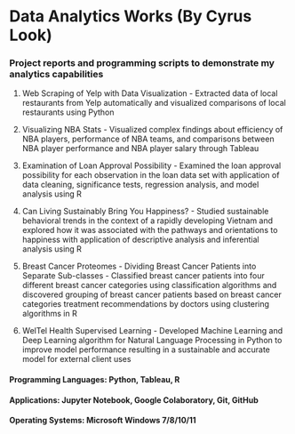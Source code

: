 # Data Analytics Works (By Cyrus Look)
### Project reports and programming scripts to demonstrate my analytics capabilities

1. Web Scraping of Yelp with Data Visualization - Extracted data of local restaurants from Yelp automatically and visualized comparisons of local restaurants using Python

2. Visualizing NBA Stats - Visualized complex findings about efficiency of NBA players, performance of NBA teams, and comparisons between NBA player performance and NBA player salary through Tableau

3. Examination of Loan Approval Possibility - Examined the loan approval possibility for each observation in the loan data set with application of data cleaning, significance tests, regression analysis, and model analysis using R

4. Can Living Sustainably Bring You Happiness? - Studied sustainable behavioral trends in the context of a rapidly developing Vietnam and explored how it was associated with the pathways and orientations to happiness with application of descriptive analysis and inferential analysis using R

5. Breast Cancer Proteomes - Dividing Breast Cancer Patients into Separate Sub-classes - Classified breast cancer patients into four different breast cancer categories using classification algorithms and discovered grouping of breast cancer patients based on breast cancer categories treatment recommendations by doctors using clustering algorithms in R

6. WelTel Health Supervised Learning - Developed Machine Learning and Deep Learning algorithm for Natural Language Processing in Python to improve model performance resulting in a sustainable and accurate model for external client uses

#### Programming Languages: Python, Tableau, R

#### Applications: Jupyter Notebook, Google Colaboratory, Git, GitHub

#### Operating Systems: Microsoft Windows 7/8/10/11
